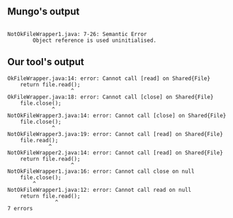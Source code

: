 ## Mungo's output

```

NotOkFileWrapper1.java: 7-26: Semantic Error
		Object reference is used uninitialised.```

## Our tool's output

```
OkFileWrapper.java:14: error: Cannot call [read] on Shared{File}
    return file.read();
                    ^
OkFileWrapper.java:18: error: Cannot call [close] on Shared{File}
    file.close();
              ^
NotOkFileWrapper3.java:14: error: Cannot call [close] on Shared{File}
    file.close();
              ^
NotOkFileWrapper3.java:19: error: Cannot call [read] on Shared{File}
    file.read();
             ^
NotOkFileWrapper2.java:14: error: Cannot call [read] on Shared{File}
    return file.read();
                    ^
NotOkFileWrapper1.java:16: error: Cannot call close on null
    file.close();
        ^
NotOkFileWrapper1.java:12: error: Cannot call read on null
    return file.read();
               ^
7 errors```
